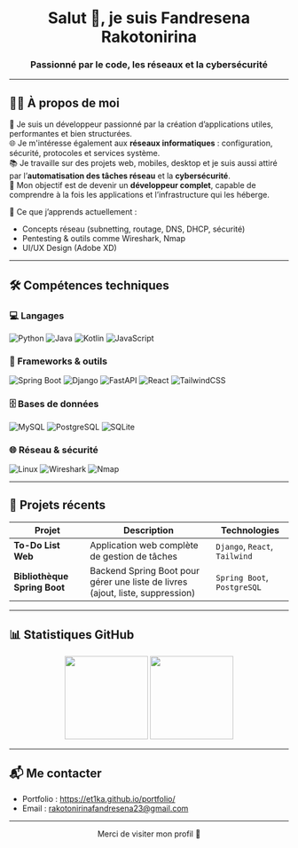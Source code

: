 <!-- HEADER -->
<h1 align="center">Salut 👋, je suis Fandresena Rakotonirina</h1>
<h3 align="center">Passionné par le code, les réseaux et la cybersécurité </h3>

---

## 🧑‍💼 À propos de moi

🎯 Je suis un développeur passionné par la création d’applications utiles, performantes et bien structurées.  
🌐 Je m'intéresse également aux **réseaux informatiques** : configuration, sécurité, protocoles et services système.  
📚 Je travaille sur des projets web, mobiles, desktop et je suis aussi attiré par l’**automatisation des tâches réseau** et la **cybersécurité**.  
🚀 Mon objectif est de devenir un **développeur complet**, capable de comprendre à la fois les applications et l’infrastructure qui les héberge.

🧠 Ce que j’apprends actuellement :
- Concepts réseau (subnetting, routage, DNS, DHCP, sécurité)
- Pentesting & outils comme Wireshark, Nmap
- UI/UX Design (Adobe XD)


---

## 🛠️ Compétences techniques

### 💻 Langages
![Python](https://img.shields.io/badge/Python-%2314354C.svg?style=for-the-badge&logo=python&logoColor=white)
![Java](https://img.shields.io/badge/Java-%23ED8B00.svg?style=for-the-badge&logo=java&logoColor=white)
![Kotlin](https://img.shields.io/badge/Kotlin-%230095D5.svg?style=for-the-badge&logo=kotlin&logoColor=white)
![JavaScript](https://img.shields.io/badge/JavaScript-%23F7DF1E.svg?style=for-the-badge&logo=javascript&logoColor=black)

### 🧰 Frameworks & outils
![Spring Boot](https://img.shields.io/badge/SpringBoot-%236DB33F.svg?style=for-the-badge&logo=springboot&logoColor=white)
![Django](https://img.shields.io/badge/Django-%23092E20.svg?style=for-the-badge&logo=django&logoColor=white)
![FastAPI](https://img.shields.io/badge/FastAPI-005571?style=for-the-badge&logo=fastapi)
![React](https://img.shields.io/badge/React-%2320232a.svg?style=for-the-badge&logo=react&logoColor=%2361DAFB)
![TailwindCSS](https://img.shields.io/badge/TailwindCSS-%2338B2AC.svg?style=for-the-badge&logo=tailwind-css&logoColor=white)

### 🗄️ Bases de données
![MySQL](https://img.shields.io/badge/MySQL-%2300f.svg?style=for-the-badge&logo=mysql&logoColor=white)
![PostgreSQL](https://img.shields.io/badge/PostgreSQL-%23316192.svg?style=for-the-badge&logo=postgresql&logoColor=white)
![SQLite](https://img.shields.io/badge/SQLite-%2307405e.svg?style=for-the-badge&logo=sqlite&logoColor=white)

### 🌐 Réseau & sécurité
![Linux](https://img.shields.io/badge/Linux-FCC624?style=for-the-badge&logo=linux&logoColor=black)
![Wireshark](https://img.shields.io/badge/Wireshark-1679A7?style=for-the-badge&logo=wireshark&logoColor=white)
![Nmap](https://img.shields.io/badge/Nmap-004B6B?style=for-the-badge)

---

## 📂 Projets récents

| Projet | Description | Technologies |
|--------|-------------|--------------|
| **To-Do List Web** | Application web complète de gestion de tâches | `Django`, `React`, `Tailwind` |
| **Bibliothèque Spring Boot** | Backend Spring Boot pour gérer une liste de livres (ajout, liste, suppression) | `Spring Boot`, `PostgreSQL` |

---

## 📊 Statistiques GitHub

<p align="center">
  <img src="https://github-readme-stats.vercel.app/api?username=FandresenaRakotonirina&show_icons=true&theme=default&count_private=true" height="150" />
  <img src="https://github-readme-streak-stats.herokuapp.com/?user=FandresenaRakotonirina&theme=default" height="150" />
</p>

---

## 📬 Me contacter

- Portfolio : https://et1ka.github.io/portfolio/
- Email : rakotonirinafandresena23@gmail.com


---

<p align="center">Merci de visiter mon profil 🙏</p>

